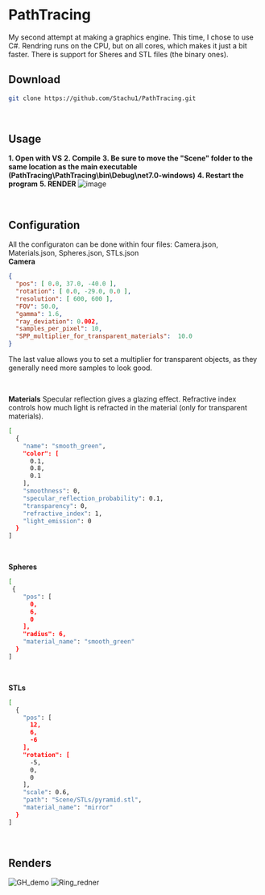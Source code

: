 # PathTracing
My second attempt at making a graphics engine. This time, I chose to use C#.
Rendring runs on the CPU, but on all cores, which makes it just a bit faster.
There is support for Sheres and STL files (the binary ones).
<br>
## Download
```bash
git clone https://github.com/Stachu1/PathTracing.git
```

<br>

## Usage
**1. Open with VS**
**2. Compile**
**3. Be sure to move the "Scene" folder to the same location as the main executable (PathTracing\PathTracing\bin\Debug\net7.0-windows\)**
**4. Restart the program**
**5. RENDER**
![image](https://github.com/Stachu1/PathTracing/assets/77758413/3ad37c9a-19c6-45c5-ba97-7163531e7d88)

<br>

## Configuration
All the configuraton can be done within four files: Camera.json, Materials.json, Spheres.json, STLs.json
<br>
**Camera**
```json
{
  "pos": [ 0.0, 37.0, -40.0 ],
  "rotation": [ 0.0, -29.0, 0.0 ],
  "resolution": [ 600, 600 ],
  "FOV": 50.0,
  "gamma": 1.6,
  "ray_deviation": 0.002,
  "samples_per_pixel": 10,
  "SPP_multiplier_for_transparent_materials":  10.0
}
```
The last value allows you to set a multiplier for transparent objects, as they generally need more samples to look good.

<br>

**Materials**
Specular reflection gives a glazing effect.
Refractive index controls how much light is refracted in the material (only for transparent materials).
```bash
[
  {
    "name": "smooth_green",
    "color": [
      0.1,
      0.8,
      0.1
    ],
    "smoothness": 0,
    "specular_reflection_probability": 0.1,
    "transparency": 0,
    "refractive_index": 1,
    "light_emission": 0
  }
]
```

<br>

**Spheres**
```bash
[
 {
    "pos": [
      0,
      6,
      0
    ],
    "radius": 6,
    "material_name": "smooth_green"
  }
]
```

<br>

**STLs**
```bash
[
  {
    "pos": [
      12,
      6,
      -6
    ],
    "rotation": [
      -5,
      0,
      0
    ],
    "scale": 0.6,
    "path": "Scene/STLs/pyramid.stl",
    "material_name": "mirror"
  }
]
```
<br>

## Renders
![GH_demo](https://github.com/Stachu1/PathTracing/assets/77758413/8a031b9c-66bb-4131-9bf7-033325c26c91)
![Ring_redner](https://github.com/Stachu1/PathTracing/assets/77758413/b1977560-647a-459c-a6eb-98d0560f09a8)
